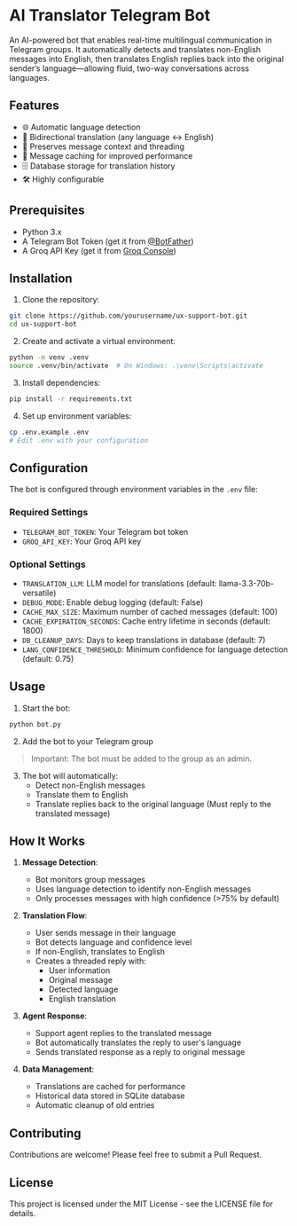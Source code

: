 # AI Translator Telegram Bot

An AI-powered bot that enables real-time multilingual communication in Telegram groups. It automatically detects and translates non-English messages into English, then translates English replies back into the original sender’s language—allowing fluid, two-way conversations across languages.

## Features

- 🌐 Automatic language detection
- 🔄 Bidirectional translation (any language ↔️ English)
- 📝 Preserves message context and threading
- 💾 Message caching for improved performance
- 🗄️ Database storage for translation history
- 🛠️ Highly configurable

## Prerequisites

- Python 3.x
- A Telegram Bot Token (get it from [@BotFather](https://t.me/botfather))
- A Groq API Key (get it from [Groq Console](https://console.groq.com/docs/quickstart))

## Installation

1. Clone the repository:
```bash
git clone https://github.com/yourusername/ux-support-bot.git
cd ux-support-bot
```

2. Create and activate a virtual environment:
```bash
python -m venv .venv
source .venv/bin/activate  # On Windows: .\venv\Scripts\activate
```

3. Install dependencies:
```bash
pip install -r requirements.txt
```

4. Set up environment variables:
```bash
cp .env.example .env
# Edit .env with your configuration
```

## Configuration

The bot is configured through environment variables in the `.env` file:

### Required Settings
- `TELEGRAM_BOT_TOKEN`: Your Telegram bot token
- `GROQ_API_KEY`: Your Groq API key

### Optional Settings
- `TRANSLATION_LLM`: LLM model for translations (default: llama-3.3-70b-versatile)
- `DEBUG_MODE`: Enable debug logging (default: False)
- `CACHE_MAX_SIZE`: Maximum number of cached messages (default: 100)
- `CACHE_EXPIRATION_SECONDS`: Cache entry lifetime in seconds (default: 1800)
- `DB_CLEANUP_DAYS`: Days to keep translations in database (default: 7)
- `LANG_CONFIDENCE_THRESHOLD`: Minimum confidence for language detection (default: 0.75)

## Usage

1. Start the bot:
```bash
python bot.py
```

2. Add the bot to your Telegram group
> Important: The bot must be added to the group as an admin.

3. The bot will automatically:
   - Detect non-English messages
   - Translate them to English
   - Translate replies back to the original language (Must reply to the translated message) 

## How It Works

1. **Message Detection**:
   - Bot monitors group messages
   - Uses language detection to identify non-English messages
   - Only processes messages with high confidence (>75% by default)

2. **Translation Flow**:
   - User sends message in their language
   - Bot detects language and confidence level
   - If non-English, translates to English
   - Creates a threaded reply with:
     - User information
     - Original message
     - Detected language
     - English translation

3. **Agent Response**:
   - Support agent replies to the translated message
   - Bot automatically translates the reply to user's language
   - Sends translated response as a reply to original message

4. **Data Management**:
   - Translations are cached for performance
   - Historical data stored in SQLite database
   - Automatic cleanup of old entries

## Contributing

Contributions are welcome! Please feel free to submit a Pull Request.

## License

This project is licensed under the MIT License - see the LICENSE file for details.
